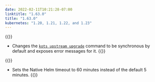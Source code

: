 ```yaml
---
date: 2022-02-11T10:21:28-07:00
linktitle: "1.63.0"
title: "1.63.0"
kubernetes: "1.20, 1.21, 1.22, and 1.23"
---
```


{{<features>}}
* Changes the [`kots upstream upgrade`](/kots-cli/upstream/) command to be synchronous by default and exposes error messages for it.
{{</features>}}

{{<changes>}}
* Sets the Native Helm timeout to 60 minutes instead of the default 5 minutes.
{{</changes>}}
